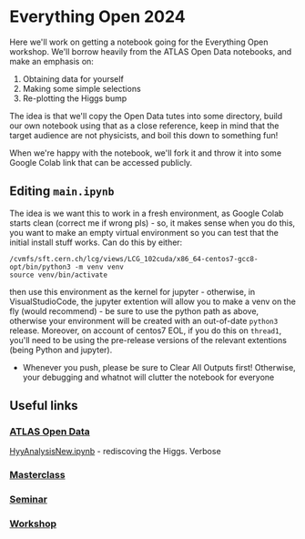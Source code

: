 # Everything Open 2024
Here we'll work on getting a notebook going for the Everything Open workshop. We'll borrow heavily from the ATLAS Open Data notebooks, and make an emphasis on:
1. Obtaining data for yourself
2. Making some simple selections
3. Re-plotting the Higgs bump

The idea is that we'll copy the Open Data tutes into some directory, build our own notebook using that as a close reference, keep in mind that the target audience are not physicists, and boil this down to something fun!

When we're happy with the notebook, we'll fork it and throw it into some Google Colab link that can be accessed publicly.

## Editing `main.ipynb`
The idea is we want this to work in a fresh environment, as Google Colab starts clean (correct me if wrong pls) - so, it makes sense when you do this, you want to make an empty virtual environment so you can test that the initial install stuff works. Can do this by either:
```
/cvmfs/sft.cern.ch/lcg/views/LCG_102cuda/x86_64-centos7-gcc8-opt/bin/python3 -m venv venv
source venv/bin/activate
```
then use this environment as the kernel for jupyter - otherwise, in VisualStudioCode, the jupyter extention will allow you to make a venv on the fly (would recommend) - be sure to use the python path as above, otherwise your environment will be created with an out-of-date `python3` release. Moreover, on account of centos7 EOL, if you do this on `thread1`, you'll need to be using the pre-release versions of the relevant extentions (being Python and jupyter).

+ Whenever you push, please be sure to Clear All Outputs first! Otherwise, your debugging and whatnot will clutter the notebook for everyone

## Useful links
### [ATLAS Open Data](https://atlas.cern/Resources/Opendata)
[HyyAnalysisNew.ipynb](https://notebooks.gesis.org/binder/jupyter/user/atlas-outreach--ection-opendata-o9vlrfk3/lab/tree/13-TeV-examples/uproot_python/HyyAnalysisNew.ipynb) - rediscoving the Higgs. Verbose
### [Masterclass](https://atlas.physicsmasterclasses.org/en/index.htm)
### [Seminar](https://2025.everythingopen.au/schedule/presentation/70/)
### [Workshop](https://2025.everythingopen.au/schedule/presentation/69/)

